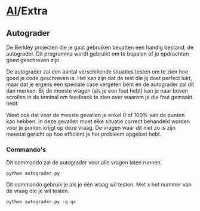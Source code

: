 # [AI](/ai)/Extra

## Autograder

De Berkley projecten die je gaat gebruiken bevatten een handig bestand, de autograder. Dit programma wordt gebruikt om te bepalen of je opdrachten goed geschreven zijn.

De autograder zal een aantal verschillende situaties testen om te zien hoe goed je code geschreven is. Het kan zijn dat de test die jij doet perfect lukt, maar dat je ergens een speciale case vergeten bent en de autograder zal dit dan merken. Bij de meeste vragen (als je een fout hebt) kan je naar boven scrollen in de teminal om feedback te zien over waarom je die fout gemaakt hebt.

Weet ook dat voor de meeste gevallen je enkel 0 of 100% van de punten kan hebben. In deze gevallen moet elke situatie correct behandeld worden voor je punten krijgt op deze vraag. De vragen waar dit niet zo is zijn meestal gericht op hoe efficiënt je het probleem opgelost hebt.

### Commando's

Dit commando zal de autograder voor alle vragen laten runnen.
```
python autograder.py
```

Dit commando gebruik je als je één vraag wil testen. Met x het nummer van de vraag die je wil testen.
```
python autograder.py -q qx
```


